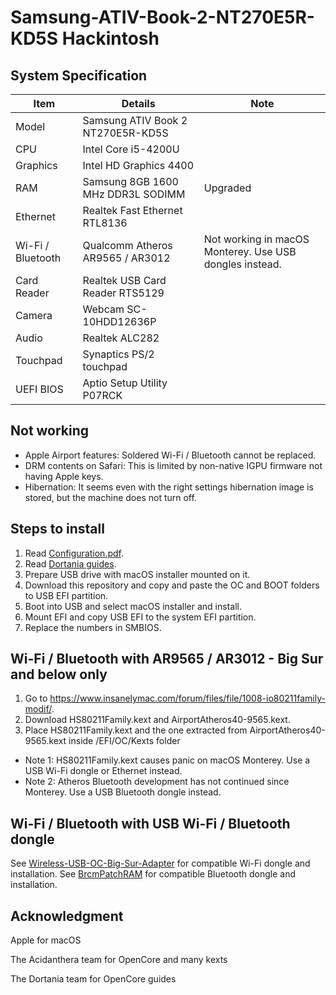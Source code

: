 # Samsung-ATIV-Book-2-NT270E5R-KD5S Hackintosh

## System Specification

| Item | Details | Note |
| - | - | - |
| Model | Samsung ATIV Book 2 NT270E5R-KD5S | |
| CPU | Intel Core i5-4200U | |
| Graphics | Intel HD Graphics 4400 | |
| RAM | Samsung 8GB 1600 MHz DDR3L SODIMM | Upgraded |
| Ethernet | Realtek Fast Ethernet RTL8136 | |
| Wi-Fi / Bluetooth | Qualcomm Atheros AR9565 / AR3012 | Not working in macOS Monterey. Use USB dongles instead. |
| Card Reader | Realtek USB Card Reader RTS5129 | |
| Camera | Webcam SC-10HDD12636P | |
| Audio | Realtek ALC282 | |
| Touchpad | Synaptics PS/2 touchpad | |
| UEFI BIOS | Aptio Setup Utility P07RCK | |

## Not working
- Apple Airport features: Soldered Wi-Fi / Bluetooth cannot be replaced.
- DRM contents on Safari: This is limited by non-native IGPU firmware not having Apple keys.
- Hibernation: It seems even with the right settings hibernation image is stored, but the machine does not turn off.

## Steps to install

1. Read [Configuration.pdf](https://github.com/acidanthera/OpenCorePkg/blob/master/Docs/Configuration.pdf).
2. Read [Dortania guides](https://dortania.github.io/getting-started/).
3. Prepare USB drive with macOS installer mounted on it.
4. Download this repository and copy and paste the OC and BOOT folders to USB EFI partition.
5. Boot into USB and select macOS installer and install.
6. Mount EFI and copy USB EFI to the system EFI partition.
7. Replace the numbers in SMBIOS.

## Wi-Fi / Bluetooth with AR9565 / AR3012 - Big Sur and below only

1. Go to https://www.insanelymac.com/forum/files/file/1008-io80211family-modif/.
2. Download HS80211Family.kext and AirportAtheros40-9565.kext.
3. Place HS80211Family.kext and the one extracted from AirportAtheros40-9565.kext inside /EFI/OC/Kexts folder
- Note 1: HS80211Family.kext causes panic on macOS Monterey. Use a USB Wi-Fi dongle or Ethernet instead.
- Note 2: Atheros Bluetooth development has not continued since Monterey. Use a USB Bluetooth dongle instead.

## Wi-Fi / Bluetooth with USB Wi-Fi / Bluetooth dongle

See [Wireless-USB-OC-Big-Sur-Adapter](https://github.com/chris1111/Wireless-USB-OC-Big-Sur-Adapter) for compatible Wi-Fi dongle and installation.
See [BrcmPatchRAM](https://github.com/acidanthera/BrcmPatchRAM) for compatible Bluetooth dongle and installation.

## Acknowledgment

Apple for macOS

The Acidanthera team for OpenCore and many kexts

The Dortania team for OpenCore guides
